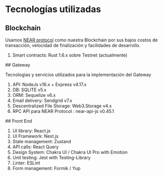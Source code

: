 # Tecnologías utilizadas

## Blockchain

Usamos [NEAR protocol](http://near.org) como nuestra Blockchain por sus bajos costos de transacción, velocidad de finalización y facilidades de desarrollo.

1. Smart contracts: Rust 1.6.x sobre Testnet (actualmente)

## Gateway

Tecnologìas y servicios utilizados para la implementación del Gateway

1. API: NodeJs v16.x + Express v4.17.x
2. DB: SQLITE v5.x
3. ORM: Sequelize v6.x
4. Email delivery: Sendgrid v7.x
5. Descentralized File Storage: Web3.Storage v4.x
6. RPC API para NEAR Protocol : near-api-js v0.45.1
   
## Front End
1. UI library: React.js
2. UI Framework: Next.js
3. State management: Zustand
4. API calls: React Query
5. Design System: Chakra UI / Chakra UI Pro with Emotion
6. Unit testing: Jest with Testing-Library
7. Linter: ESLint
8. Form management: Formik / Yup

<br/>
<br/>
<br/>
